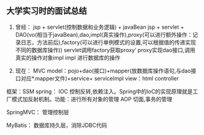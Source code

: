 ## 大学实习时的面试总结
1. 曾经：
jsp + servlet(控制数据和业务逻辑) + javaBean
jsp + servlet +
DAO(vo(相当于javaBean),dao,impl(真实操作),proxy(可以进行额外操作：记录日志，方法前后),factory(可以进行单例模式的设置,可以根据值的传递实现不同的数据库操作))
servlet调用factory获取proxy‘
proxy实现dao接口,调用真实的操作对象impl
impl 进行数据库的操作


2. 现在：
MVC
model：pojo+dao(接口)+mapper(放数据库操作语句,与dao接口对应*.mapper文件)+service+ serviceImpl
view：html
controller

框架：SSM
spring：
IOC 控制反转,依赖注入。Spring中的IoC的实现原理就是工厂模式加反射机制。功能：进行所有对象的管理
AOP 切面,事务的管理

SpringMVC：
管理控制层

MyBatis：
数据库持久层，消除JDBC代码  
